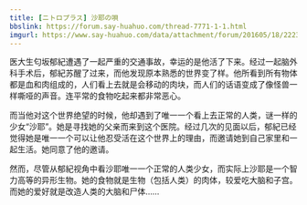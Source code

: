 ```yaml
---
title: [ニトロプラス] 沙耶の唄
bbslink: https://forum.say-huahuo.com/thread-7771-1-1.html
imgurl: https://www.say-huahuo.com/data/attachment/forum/201605/18/222332izb88lzhsdlphszh.jpg
---
```


医大生匂坂郁紀遭遇了一起严重的交通事故，幸运的是他活了下来。经过一起脑外科手术后，郁紀苏醒了过来，而他发现原本熟悉的世界变了样。他所看到所有物体都是血和肉组成的，人们看上去就是会移动的肉块，而人们的话语变成了像怪兽一样嘶哑的声音。连平常的食物吃起来都非常恶心。

而当他对这个世界绝望的时候，他却遇到了唯一一个看上去正常的人类，谜一样的少女“沙耶”。她是寻找她的父亲而来到这个医院。经过几次的见面以后，郁紀已经觉得她是唯一一个可以让他忍受活在这个世界上的理由，而邀请她到自己家里和一起生活。她同意了他的邀请。

然而，尽管从郁紀视角中看沙耶唯一一个正常的人类少女，而实际上沙耶是一个智力高等的异形生物。她的食物就是生物（包括人类）的肉体，较爱吃大脑和子宫。而她的爱好就是改造人类的大脑和尸体……<!--more-->
